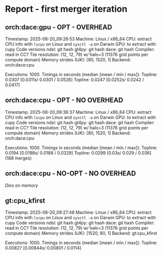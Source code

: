 # Report - first merger iteration

## orch:dace:gpu - OPT - OVERHEAD

Timestamp: 2025-08-20_09:26:53
Machine: Linux / x86_64
CPU: extract CPU info with `lscpu` on Linux and `sysctl -a` on Darwin
GPU: to extract with cupy
Code versions
  ndsl: git hash
  gt4py: git hash
  dace: git hash
Compiler: read in CC?
Tile resolution: (12, 12, 79) w/ halo=3 (11376 grid points per compute domain)
Memory strides (IJK): [80, 1520, 1]
Backend: orch:dace:cpu

Executions: 1000.
Timings in seconds (median [mean / min / max]):
  Topline: 0.0307 [0.0311s/ 0.0301 / 0.0526]
  Topline: 0.0247 [0.0252s/ 0.0242 / 0.0417]

## orch:dace:cpu - OPT - NO OVERHEAD

Timestamp: 2025-08-20_09:36:37
Machine: Linux / x86_64
CPU: extract CPU info with `lscpu` on Linux and `sysctl -a` on Darwin
GPU: to extract with cupy
Code versions
  ndsl: git hash
  gt4py: git hash
  dace: git hash
Compiler: read in CC?
Tile resolution: (12, 12, 79) w/ halo=3 (11376 grid points per compute domain)
Memory strides (IJK): [80, 1520, 1]
Backend: orch:dace:cpu

Executions: 1000.
Timings in seconds (median [mean / min / max]):
  Topline: 0.0194 [0.0198s/ 0.0188 / 0.0329]
  Topline: 0.0299 [0.03s/ 0.029 / 0.036] (188 merges)

## orch:dace:cpu - NO-OPT - NO OVERHEAD

_Dies on memory_

## gt:cpu_kfirst

Timestamp: 2025-08-20_09:27:48
Machine: Linux / x86_64
CPU: extract CPU info with `lscpu` on Linux and `sysctl -a` on Darwin
GPU: to extract with cupy
Code versions
  ndsl: git hash
  gt4py: git hash
  dace: git hash
Compiler: read in CC?
Tile resolution: (12, 12, 79) w/ halo=3 (11376 grid points per compute domain)
Memory strides (IJK): [1520, 80, 1]
Backend: gt:cpu_kfirst

Executions: 1000.
Timings in seconds (median [mean / min / max]):
  Topline: 0.00827 [0.00844s/ 0.00801 / 0.0114]
